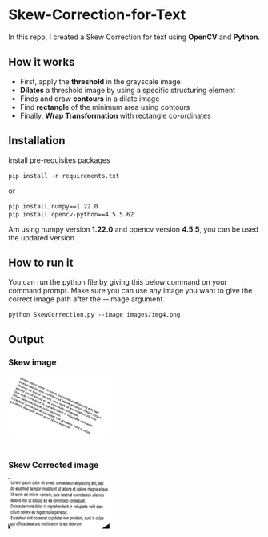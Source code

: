 # Skew-Correction-for-Text

In this repo, I created a Skew Correction for text using **OpenCV** and **Python**.

## How it works

- First, apply the **threshold** in the grayscale image
- **Dilates** a threshold image by using a specific structuring element
- Finds and draw **contours** in a dilate image
- Find **rectangle** of the minimum area using contours
- Finally, **Wrap Transformation** with rectangle co-ordinates

## Installation

Install pre-requisites packages

```
pip install -r requirements.txt 
```

or

```
pip install numpy==1.22.0
pip install opencv-python==4.5.5.62
```
Am using numpy version **1.22.0** and opencv version **4.5.5**, you can be used the updated version.

## How to run it

You can run the python file by giving this below command on your command prompt. Make sure you can use any image you want to give the correct image path after the --image argument.
```
python SkewCorrection.py --image images/img4.png
```

## Output
### Skew image
<img src='https://github.com/JafirDon/Skew-Correction-for-Text-Python/blob/main/images/img4.png' width="40%" ></img> <br><br>
### Skew Corrected image
<img src='https://github.com/JafirDon/Skew-Correction-for-Text-Python/blob/main/images/Rotated_image.jpg' width="40%" ></img>
